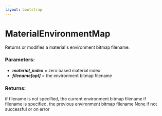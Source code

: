 ```yaml
---
layout: bootstrap
---
```


# MaterialEnvironmentMap

Returns or modifies a material's environment bitmap filename.
          

### Parameters:

- ***material_index*** = zero based material index
- ***filename[opt]*** = the environment bitmap filename
        

### Returns:


if filename is not specified, the current environment bitmap filename
if filename is specified, the previous environment bitmap filename
None if not successful or on error
        


